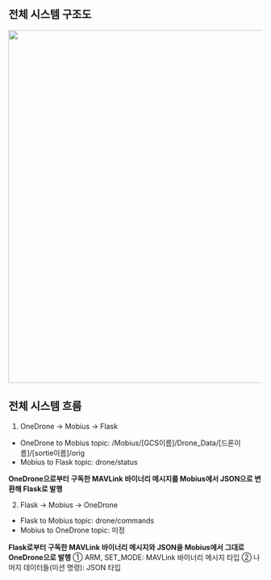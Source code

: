 ## 전체 시스템 구조도
<img src="https://github.com/user-attachments/assets/77439eac-6737-4c6f-8770-8e43c1038651" width="700"/>

## 전체 시스템 흐름
1. OneDrone -> Mobius -> Flask
* OneDrone to Mobius topic: /Mobius/[GCS이름]/Drone_Data/[드론이름]/[sortie이름]/orig
* Mobius to Flask topic: drone/status
  
<b>OneDrone으로부터 구독한 MAVLink 바이너리 메시지를 Mobius에서 JSON으로 변환해 Flask로 발행</b>

2. Flask -> Mobius -> OneDrone
* Flask to Mobius topic: drone/commands
* Mobius to OneDrone topic: 미정
  
<b>Flask로부터 구독한 MAVLink 바이너리 메시지와 JSON을 Mobius에서 그대로 OneDrone으로 발행</b>
① ARM, SET_MODE: MAVLink 바이너리 메시지 타입
② 나머지 데이터들(미션 명령): JSON 타입
